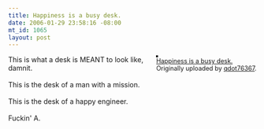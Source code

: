 ```yaml
--- 
title: Happiness is a busy desk.
date: 2006-01-29 23:58:16 -08:00
mt_id: 1065
layout: post
---
```

<div style="float: right; margin-left: 10px; margin-bottom: 10px;">
 <a href="http://www.flickr.com/photos/80226255@N00/92967004/" title="photo sharing"><img src="http://static.flickr.com/43/92967004_51a121f301_m.jpg" alt="" style="border: solid 2px #000000;" /></a>
 <br />
 <span style="font-size: 0.9em; margin-top: 0px;">
  <a href="http://www.flickr.com/photos/80226255@N00/92967004/">Happiness is a busy desk.</a>
  <br />
  Originally uploaded by <a href="http://www.flickr.com/people/80226255@N00/">qdot76367</a>.
 </span>
</div>
This is what a desk is MEANT to look like, damnit. <br />
<br />
This is the desk of a man with a mission.<br />
<br />
This is the desk of a happy engineer. <br />
<br />
Fuckin' A.
<br clear="all" />
